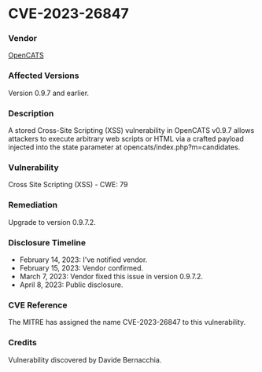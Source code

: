 # CVE-2023-26847

### Vendor
[OpenCATS](http://opencats.org)

### Affected Versions
Version 0.9.7 and earlier.

### Description
A stored Cross-Site Scripting (XSS) vulnerability in OpenCATS v0.9.7 allows attackers to execute arbitrary web scripts or HTML via a crafted payload injected into the state parameter at opencats/index.php?m=candidates.

### Vulnerability
Cross Site Scripting (XSS) - CWE: 79

### Remediation
Upgrade to version 0.9.7.2.

### Disclosure Timeline
- February 14, 2023: I've notified vendor.
- February 15, 2023: Vendor confirmed.
- March 7, 2023: Vendor fixed this issue in version 0.9.7.2.
- April 8, 2023: Public disclosure.

### CVE Reference
The MITRE has assigned the name CVE-2023-26847 to this vulnerability.

### Credits
Vulnerability discovered by Davide Bernacchia.
